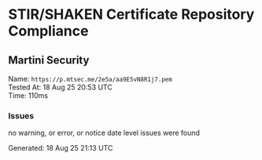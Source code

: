 # STIR/SHAKEN Certificate Repository Compliance

## Martini Security

Name: `https://p.mtsec.me/2e5a/aa9E5vN8R1j7.pem`\
Tested At: 18 Aug 25 20:53 UTC\
Time: 110ms

### Issues

no warning, or error, or notice date level issues were found

Generated: 18 Aug 25 21:13 UTC